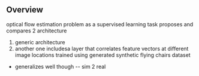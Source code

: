 ## Overview 
optical flow estimation problem as a supervised learning task
proposes and compares 2 architecture
1. generic architecture 
2. another one includesa layer that correlates feature vectors at different image locations
trained using generated synthetic flying chairs dataset
- generalizes well though -- sim 2 real


